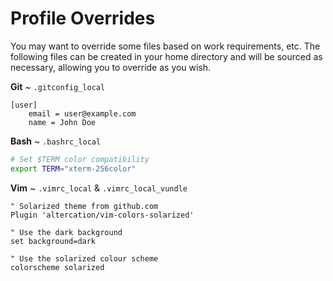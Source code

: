 # Profile Overrides
You may want to override some files based on work requirements, etc. The following files can be created in your home directory and will be sourced as necessary, allowing you to override as you wish.

**Git** ~ `.gitconfig_local`
```
[user]
	email = user@example.com
	name = John Doe
```

**Bash** ~ `.bashrc_local`
```bash
# Set $TERM color compatibility
export TERM="xterm-256color"
```

**Vim** ~ `.vimrc_local` & `.vimrc_local_vundle`
```vim
" Solarized theme from github.com
Plugin 'altercation/vim-colors-solarized'
```
```vim
" Use the dark background
set background=dark

" Use the solarized colour scheme
colorscheme solarized
```
